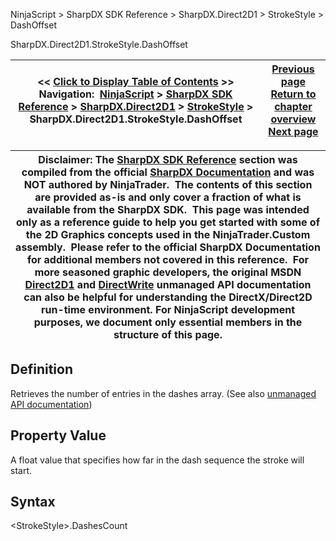 ﻿
NinjaScript \> SharpDX SDK Reference \> SharpDX.Direct2D1 \> StrokeStyle \> DashOffset

SharpDX.Direct2D1\.StrokeStyle.DashOffset

| \<\< [Click to Display Table of Contents](sharpdx_direct2d1_strokestyle_dashoffset.md) \>\> **Navigation:**     [NinjaScript](ninjascript.md) \> [SharpDX SDK Reference](sharpdx_sdk_reference.md) \> [SharpDX.Direct2D1](sharpdx_direct2d1.md) \> [StrokeStyle](sharpdx_direct2d1_strokestyle.md) \> SharpDX.Direct2D1\.StrokeStyle.DashOffset | [Previous page](sharpdx_direct2d1_strokestyle_dashescount.md) [Return to chapter overview](sharpdx_direct2d1_strokestyle.md) [Next page](sharpdx_direct2d1_strokestyle_dashstyle.md) |
| --- | --- |

| Disclaimer: The [SharpDX SDK Reference](sharpdx_sdk_reference.md) section was compiled from the official [SharpDX Documentation](http://sharpdx.org/) and was NOT authored by NinjaTrader.  The contents of this section are provided as\-is and only cover a fraction of what is available from the SharpDX SDK.  This page was intended only as a reference guide to help you get started with some of the 2D Graphics concepts used in the NinjaTrader.Custom assembly.  Please refer to the official SharpDX Documentation for additional members not covered in this reference.  For more seasoned graphic developers, the original MSDN [Direct2D1](https://msdn.microsoft.com/en-us/library/windows/desktop/dd370990.aspx) and [DirectWrite](https://msdn.microsoft.com/en-us/library/windows/desktop/dd368038.aspx) unmanaged API documentation can also be helpful for understanding the DirectX/Direct2D run\-time environment. For NinjaScript development purposes, we document only essential members in the structure of this page. |
| --- |

## Definition
Retrieves the number of entries in the dashes array. 
(See also [unmanaged API documentation](https://msdn.microsoft.com/en-us/library/dd372234.aspx))
 
## Property Value
A float value that specifies how far in the dash sequence the stroke will start. 
 
## Syntax
\<StrokeStyle\>.DashesCount
